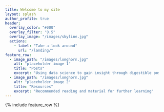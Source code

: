 ```yaml
---
title: Welcome to my site
layout: splash
author_profile: true
header:
  overlay_color: "#000"
  overlay_filter: "0.5"
  overlay_image: "/images/skyline.jpg"
  actions:
    - label: "Take a look around"
      url: "/landing/"
feature_row:
  - image_path: "/images/longhorn.jpg"
    alt: "placeholder image 1"
    title: "Posts"
    excerpt: "Using data science to gain insight through digestible posts"
  - image_path: "/images/longhorn.jpg"
    alt: "placeholder image 2"
    title: "Resources"
    excerpt: "Recommended reading and material for further learning"
---
```


{% include feature_row %}
